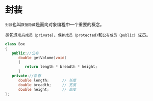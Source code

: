 # 封装

`封装`也叫`数据隐藏`是面向对象编程中一个重要的概念。

类包含`私有成员（private`）、`保护成员（protected)`和`公有成员（public）`成员。

```c++
class Box
{
   public://公有
      double getVolume(void)
      {
         return length * breadth * height;
      }
   private://私有
      double length;      // 长度
      double breadth;     // 宽度
      double height;      // 高度
};
```
